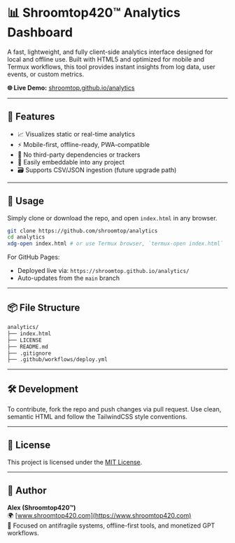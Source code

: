 # 📊 Shroomtop420™ Analytics Dashboard

A fast, lightweight, and fully client-side analytics interface designed for local and offline use. Built with HTML5 and optimized for mobile and Termux workflows, this tool provides instant insights from log data, user events, or custom metrics.

**🌐 Live Demo:** [shroomtop.github.io/analytics](https://shroomtop.github.io/analytics)

---

## 🚀 Features

- 📈 Visualizes static or real-time analytics
- ⚡ Mobile-first, offline-ready, PWA-compatible
- 🧠 No third-party dependencies or trackers
- 🧰 Easily embeddable into any project
- 🗃️ Supports CSV/JSON ingestion (future upgrade path)

---

## 📂 Usage

Simply clone or download the repo, and open `index.html` in any browser.

```bash
git clone https://github.com/shroomtop/analytics
cd analytics
xdg-open index.html # or use Termux browser, `termux-open index.html`
```

For GitHub Pages:

- Deployed live via: `https://shroomtop.github.io/analytics/`
- Auto-updates from the `main` branch

---

## 📦 File Structure

```bash
analytics/
├── index.html
├── LICENSE
├── README.md
├── .gitignore
├── .github/workflows/deploy.yml
```

---

## 🛠️ Development

To contribute, fork the repo and push changes via pull request. Use clean, semantic HTML and follow the TailwindCSS style conventions.

---

## 🔐 License

This project is licensed under the [MIT License](./LICENSE).

---

## 🧠 Author

**Alex (Shroomtop420™)**  
🌍 [www.shroomtop420.com](https://www.shroomtop420.com)  
🎯 Focused on antifragile systems, offline-first tools, and monetized GPT workflows.
